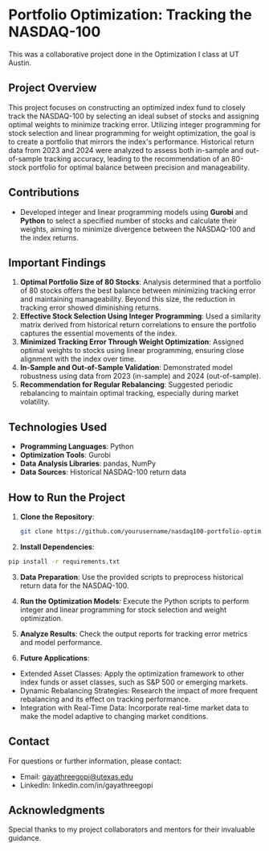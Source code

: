 # Portfolio Optimization: Tracking the NASDAQ-100
This was a collaborative project done in the Optimization I class at UT Austin.

## Project Overview

This project focuses on constructing an optimized index fund to closely track the NASDAQ-100 by selecting an ideal subset of stocks and assigning optimal weights to minimize tracking error. Utilizing integer programming for stock selection and linear programming for weight optimization, the goal is to create a portfolio that mirrors the index's performance. Historical return data from 2023 and 2024 were analyzed to assess both in-sample and out-of-sample tracking accuracy, leading to the recommendation of an 80-stock portfolio for optimal balance between precision and manageability.

## Contributions

- Developed integer and linear programming models using **Gurobi** and **Python** to select a specified number of stocks and calculate their weights, aiming to minimize divergence between the NASDAQ-100 and the index returns.

## Important Findings

1. **Optimal Portfolio Size of 80 Stocks**: Analysis determined that a portfolio of 80 stocks offers the best balance between minimizing tracking error and maintaining manageability. Beyond this size, the reduction in tracking error showed diminishing returns.
2. **Effective Stock Selection Using Integer Programming**: Used a similarity matrix derived from historical return correlations to ensure the portfolio captures the essential movements of the index.
3. **Minimized Tracking Error Through Weight Optimization**: Assigned optimal weights to stocks using linear programming, ensuring close alignment with the index over time.
4. **In-Sample and Out-of-Sample Validation**: Demonstrated model robustness using data from 2023 (in-sample) and 2024 (out-of-sample).
5. **Recommendation for Regular Rebalancing**: Suggested periodic rebalancing to maintain optimal tracking, especially during market volatility.

## Technologies Used

- **Programming Languages**: Python
- **Optimization Tools**: Gurobi
- **Data Analysis Libraries**: pandas, NumPy
- **Data Sources**: Historical NASDAQ-100 return data

## How to Run the Project

1. **Clone the Repository**:
   ```bash
   git clone https://github.com/yourusername/nasdaq100-portfolio-optimization
   ```
2. **Install Dependencies**:
  ```bash
  pip install -r requirements.txt
  ```
3. **Data Preparation**:
  Use the provided scripts to preprocess historical return data for the NASDAQ-100.

4. **Run the Optimization Models**:
  Execute the Python scripts to perform integer and linear programming for stock selection and weight optimization.

5. **Analyze Results**:
  Check the output reports for tracking error metrics and model performance.

6. **Future Applications**:
* Extended Asset Classes: Apply the optimization framework to other index funds or asset classes, such as S&P 500 or   emerging markets.
* Dynamic Rebalancing Strategies: Research the impact of more frequent rebalancing and its effect on tracking performance.
* Integration with Real-Time Data: Incorporate real-time market data to make the model adaptive to changing market conditions.

## Contact
For questions or further information, please contact:
* Email: gayathreegopi@utexas.edu
* LinkedIn: linkedin.com/in/gayathreegopi

## Acknowledgments
Special thanks to my project collaborators and mentors for their invaluable guidance.


